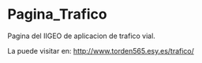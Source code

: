 
# Pagina_Trafico
Pagina del IIGEO de aplicacion de trafico vial.

La puede visitar en:  http://www.torden565.esy.es/trafico/
